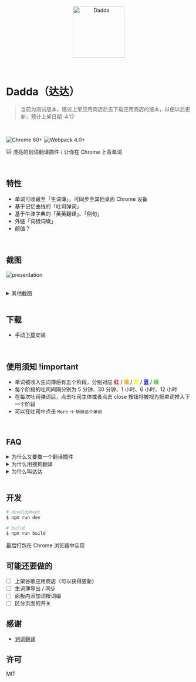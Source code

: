 <br>
<p align="center">
  <img width="140px" src="https://cdn.rawgit.com/waynecz/translate-and-remember-it-crx/492375e0/src/logo.png" alt="Dadda" />
</p>
<br>

# Dadda（达达）

> 当前为测试版本，建议上架应用商店后去下载应用商店的版本，以便以后更新，预计上架日期 ·4.12·

<br>

![Chrome 60+](https://img.shields.io/badge/chrome-60%2B-blue.svg?style=for-the-badge)
![Webpack 4.0+](https://img.shields.io/badge/webpack-4-brightgreen.svg?style=for-the-badge)

🐱 漂亮的划词翻译插件 / 让你在 Chrome 上背单词

<br>

## 特性

* 单词可收藏至「生词簿」，可同步至其他桌面 Chrome 设备
* 基于记忆曲线的「吐司弹词」
* 基于牛津字典的「英英翻译」、「例句」
* 外链「词根词缀」
* 颜值？

<br>

## 截图

![presentation](https://raw.githack.com/waynecz/dadda-translate-crx/master/src/assets/presentation.gif)

<br>

<details><summary>其他截图</summary><br>
<img width="100%" src="https://raw.githack.com/waynecz/dadda-translate-crx/master/src/assets/vocabulary.jpg" alt="生词簿" />
<br>
<img width="100%" src="https://raw.githack.com/waynecz/dadda-translate-crx/master/src/assets/toast.jpg" alt="吐司" />
<br>
</details>

<br>

## 下载

* 手动[下载](https://github.com/waynecz/dadda-translate-crx/releases)安装

<br>

## 使用须知 !important

* 单词被收入生词簿后有五个阶段，分别对应 <b style="color: red">红</b> / <b style="color: orange">橘</b> / <b style="color: yellow">黄</b> / <b style="color: blue">蓝</b> / <b style="color: limegreen">绿</b>
* 每个阶段的吐司间隔分别为 5 分钟、30 分钟、1 小时、6 小时、12 小时
* 在每次吐司弹词后，点击吐司主体或者点击 close 按钮将被视为把单词推入下一个阶段
* 可以在吐司中点击 `More` -> `斩掉这个单词`

<br>

## FAQ

<details><summary>为什么又要做一个翻译插件</summary><br>
最近在学英语，发现在网页上阅读英语文章时看到生词光翻译个中文总是远远达不到学会这个单词的目的，经常第二次看到就忘了，第一是缺少英英翻译，第二是缺少主动回溯的手段（生词本），查看了下市面上的插件，并没有特别适合自己的，所以就做了这个插件
<br>
<br>
</details>

<details><summary>为什么用搜狗翻译</summary><br>
针对长句翻译，搜狗还是有点东西的，可以看 V友的讨论 <a href="https://www.v2ex.com/t/430327">各位，我觉得搜狗翻译成精了</a>
<br>
<br>
</details>

<details><summary>为什么叫达达</summary><br>
达达是我主子，血统纯正的 <a href="https://baike.baidu.com/item/%E7%8B%B8%E8%8A%B1%E7%8C%AB/987844?fromtitle=%E4%B8%AD%E5%9B%BD%E7%8B%B8%E8%8A%B1%E7%8C%AB&fromid=4535437" target="_blank">Chines Li Hua</a>，放张照片，凡人们
<br>
<img width="100%" src="https://raw.githack.com/waynecz/dadda-translate-crx/master/src/assets/dadda.jpg" alt="Dadda" />
<br>
</details>

<br>

## 开发

```bash
# development
$ npm run dev

# build
$ npm run build
```

最后打包在 Chrome 浏览器中实现

## 可能还要做的

* [ ] 上架谷歌应用商店（可以获得更新）
* [ ] 生词簿导出 / 同步
* [ ] 面板内添加词根词缀
* [ ] 区分页面的开关

## 感谢

* [划词翻译](https://github.com/Selection-Translator/crx-selection-translate)

## 许可

MIT
